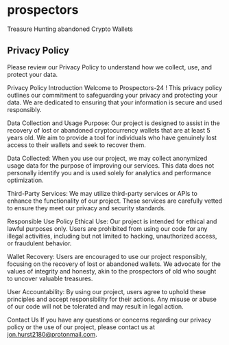 # prospectors
Treasure Hunting abandoned Crypto Wallets 
## Privacy Policy

Please review our Privacy Policy to understand how we collect, use, and protect your data.

Privacy Policy
Introduction
Welcome to Prospectors-24 ! This privacy policy outlines our commitment to safeguarding your privacy and protecting your data. We are dedicated to ensuring that your information is secure and used responsibly.

Data Collection and Usage
Purpose: Our project is designed to assist in the recovery of lost or abandoned cryptocurrency wallets that are at least 5 years old. We aim to provide a tool for individuals who have genuinely lost access to their wallets and seek to recover them.

Data Collected: When you use our project, we may collect anonymized usage data for the purpose of improving our services. This data does not personally identify you and is used solely for analytics and performance optimization.

Third-Party Services: We may utilize third-party services or APIs to enhance the functionality of our project. These services are carefully vetted to ensure they meet our privacy and security standards.

Responsible Use Policy
Ethical Use: Our project is intended for ethical and lawful purposes only. Users are prohibited from using our code for any illegal activities, including but not limited to hacking, unauthorized access, or fraudulent behavior.

Wallet Recovery: Users are encouraged to use our project responsibly, focusing on the recovery of lost or abandoned wallets. We advocate for the values of integrity and honesty, akin to the prospectors of old who sought to uncover valuable treasures.

User Accountability: By using our project, users agree to uphold these principles and accept responsibility for their actions. Any misuse or abuse of our code will not be tolerated and may result in legal action.

Contact Us
If you have any questions or concerns regarding our privacy policy or the use of our project, please contact us at jon.hurst2180@protonmail.com.



